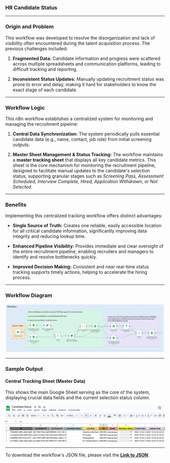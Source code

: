 ### HR Candidate Status

---

### Origin and Problem

This workflow was developed to resolve the disorganization and lack of visibility often encountered during the talent acquisition process. The previous challenges included:

1.  **Fragmented Data:** Candidate information and progress were scattered across multiple spreadsheets and communication platforms, leading to difficult tracking and reporting.

2.  **Inconsistent Status Updates:** Manually updating recruitment status was prone to error and delay, making it hard for stakeholders to know the exact stage of each candidate.

---

### Workflow Logic

This n8n workflow establishes a centralized system for monitoring and managing the recruitment pipeline:

1.  **Central Data Synchronization:** The system periodically pulls essential candidate data (e.g., name, contact, job role) from initial screening outputs.

2.  **Master Sheet Management & Status Tracking:** The workflow maintains a **master tracking sheet** that displays all key candidate metrics. This sheet is the core mechanism for monitoring the recruitment pipeline, designed to facilitate manual updates to the candidate's selection status, supporting granular stages such as *Screening Pass, Assessment Scheduled, Interview Complete, Hired, Application Withdrawn*, or *Not Selected*.

---

### Benefits

Implementing this centralized tracking workflow offers distinct advantages:

* **Single Source of Truth:** Creates one reliable, easily accessible location for all critical candidate information, significantly improving data integrity and reducing lookup time.

* **Enhanced Pipeline Visibility:** Provides immediate and clear oversight of the entire recruitment pipeline, enabling recruiters and managers to identify and resolve bottlenecks quickly.

* **Improved Decision Making:** Consistent and near real-time status tracking supports timely actions, helping to accelerate the hiring process.

---

### Workflow Diagram
![HR Candidate Status Workflow Diagram](https://github.com/panupong1212312121/N8N-Workflow/blob/main/workflows/hr-system/2.hr-candidate-status/asset/workflow.png)

---

### Sample Output

#### Central Tracking Sheet (Master Data)

This shows the main Google Sheet serving as the core of the system, displaying crucial data fields and the current selection status column.

![Central Tracking Sheet Example](https://github.com/panupong1212312121/N8N-Workflow/blob/main/workflows/hr-system/2.hr-candidate-status/asset/result1.png)

---

To download the workflow's JSON file, please visit the [**Link to JSON**](https://github.com/panupong1212312121/N8N-Workflow/tree/main/workflows/hr-system/2.hr-candidate-status/hr-candidate-status.json).